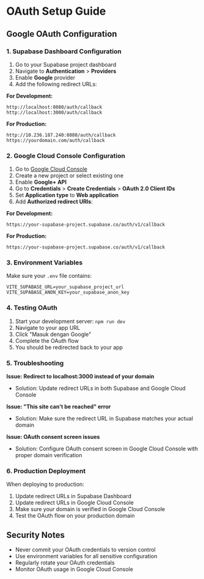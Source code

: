 # OAuth Setup Guide

## Google OAuth Configuration

### 1. Supabase Dashboard Configuration

1. Go to your Supabase project dashboard
2. Navigate to **Authentication** > **Providers**
3. Enable **Google** provider
4. Add the following redirect URLs:

**For Development:**
```
http://localhost:8080/auth/callback
http://localhost:3000/auth/callback
```

**For Production:**
```
http://10.236.187.240:8080/auth/callback
https://yourdomain.com/auth/callback
```

### 2. Google Cloud Console Configuration

1. Go to [Google Cloud Console](https://console.cloud.google.com/)
2. Create a new project or select existing one
3. Enable **Google+ API**
4. Go to **Credentials** > **Create Credentials** > **OAuth 2.0 Client IDs**
5. Set **Application type** to **Web application**
6. Add **Authorized redirect URIs**:

**For Development:**
```
https://your-supabase-project.supabase.co/auth/v1/callback
```

**For Production:**
```
https://your-supabase-project.supabase.co/auth/v1/callback
```

### 3. Environment Variables

Make sure your `.env` file contains:

```env
VITE_SUPABASE_URL=your_supabase_project_url
VITE_SUPABASE_ANON_KEY=your_supabase_anon_key
```

### 4. Testing OAuth

1. Start your development server: `npm run dev`
2. Navigate to your app URL
3. Click "Masuk dengan Google"
4. Complete the OAuth flow
5. You should be redirected back to your app

### 5. Troubleshooting

**Issue: Redirect to localhost:3000 instead of your domain**
- Solution: Update redirect URLs in both Supabase and Google Cloud Console

**Issue: "This site can't be reached" error**
- Solution: Make sure the redirect URL in Supabase matches your actual domain

**Issue: OAuth consent screen issues**
- Solution: Configure OAuth consent screen in Google Cloud Console with proper domain verification

### 6. Production Deployment

When deploying to production:

1. Update redirect URLs in Supabase Dashboard
2. Update redirect URLs in Google Cloud Console
3. Make sure your domain is verified in Google Cloud Console
4. Test the OAuth flow on your production domain

## Security Notes

- Never commit your OAuth credentials to version control
- Use environment variables for all sensitive configuration
- Regularly rotate your OAuth credentials
- Monitor OAuth usage in Google Cloud Console
